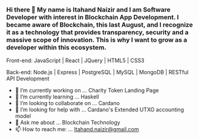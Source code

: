 ### Hi there 👋 My name is Itahand Naizir and I am Software Developer with interest in Blockchain App Development. I became aware of Blockchain, this last August, and I recognize it as a technology that provides transparency, security and a massive scope of innovation. This is why I want to grow as a developer within this ecosystem.

Front-end: JavaScript | React | JQuery | HTML5 | CSS3

Back-end: Node.js | Express | PostgreSQL | MySQL | MongoDB | RESTful API Development


- 🔭 I’m currently working on ... Charity Token Landing Page
- 🌱 I’m currently learning ... Haskell
- 👯 I’m looking to collaborate on ... Cardano
- 🤔 I’m looking for help with ... Cardano's Extended UTXO accounting model
- 💬 Ask me about ... Blockchain Technology
- 📫 How to reach me: ... Itahand.naizir@gmail.com

<!--
**Itahand/Itahand** is a ✨ _special_ ✨ repository because its `README.md` (this file) appears on your GitHub profile.

Here are some ideas to get you started:

- 🔭 I’m currently working on ... FEC
- 🌱 I’m currently learning ... Gun.js
- 👯 I’m looking to collaborate on ... Cardano
- 🤔 I’m looking for help with ... Haskell
- 💬 Ask me about ... Blockchain Technology
- 📫 How to reach me: ... Itahand.naizir@gmail.com
- 😄 Pronouns: ...
- ⚡ Fun fact: ... 
-->

